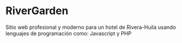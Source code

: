 # RiverGarden
Sitio web profesional y moderno para un hotel de Rivera-Huila usando lenguajes de programación como: Javascript y PHP
